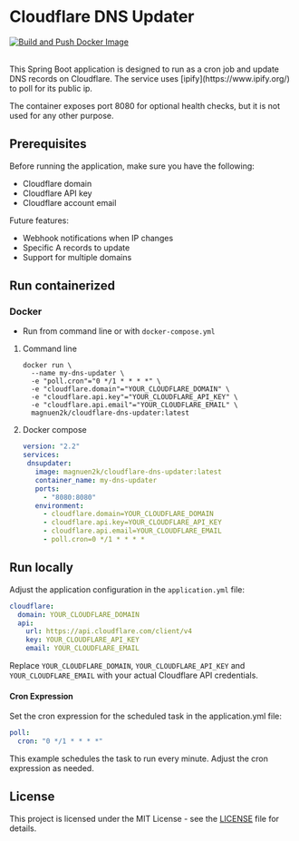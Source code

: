 # Cloudflare DNS Updater

[![Build and Push Docker Image](https://github.com/magnuen2k/cloudflare-dns-updater/actions/workflows/build-push.yml/badge.svg)](https://github.com/magnuen2k/cloudflare-dns-updater/actions/workflows/build-push.yml)

<br />
This Spring Boot application is designed to run as a cron job and update DNS records on Cloudflare.
The service uses [ipify](https://www.ipify.org/) to poll for its public ip.

The container exposes port 8080 for optional health checks, but it is not used for any other purpose.

## Prerequisites

Before running the application, make sure you have the following:

- Cloudflare domain
- Cloudflare API key
- Cloudflare account email

Future features:

- Webhook notifications when IP changes
- Specific A records to update
- Support for multiple domains

## Run containerized

### Docker

- Run from command line or with `docker-compose.yml`

1. Command line
    ```shell
    docker run \
      --name my-dns-updater \
      -e "poll.cron"="0 */1 * * * *" \
      -e "cloudflare.domain"="YOUR_CLOUDFLARE_DOMAIN" \
      -e "cloudflare.api.key"="YOUR_CLOUDFLARE_API_KEY" \
      -e "cloudflare.api.email"="YOUR_CLOUDFLARE_EMAIL" \
      magnuen2k/cloudflare-dns-updater:latest
    ```
2. Docker compose
     ```yaml
    version: "2.2"
    services:
      dnsupdater:
        image: magnuen2k/cloudflare-dns-updater:latest
        container_name: my-dns-updater
        ports:
          - "8080:8080"
        environment:
          - cloudflare.domain=YOUR_CLOUDFLARE_DOMAIN
          - cloudflare.api.key=YOUR_CLOUDFLARE_API_KEY
          - cloudflare.api.email=YOUR_CLOUDFLARE_EMAIL
          - poll.cron=0 */1 * * * *
      ```

## Run locally

Adjust the application configuration in the `application.yml` file:

```yaml
cloudflare:
  domain: YOUR_CLOUDFLARE_DOMAIN
  api:
    url: https://api.cloudflare.com/client/v4
    key: YOUR_CLOUDFLARE_API_KEY
    email: YOUR_CLOUDFLARE_EMAIL
```

Replace `YOUR_CLOUDFLARE_DOMAIN`, `YOUR_CLOUDFLARE_API_KEY` and `YOUR_CLOUDFLARE_EMAIL` with your actual Cloudflare API
credentials.

#### Cron Expression

Set the cron expression for the scheduled task in the application.yml file:

```yaml
poll:
  cron: "0 */1 * * * *"
```

This example schedules the task to run every minute. Adjust the cron expression as needed.

## License

This project is licensed under the MIT License - see the [LICENSE](https://opensource.org/license/mit/) file for
details.
